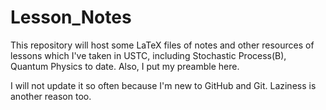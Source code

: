 # Lesson_Notes

This repository will host some LaTeX files of notes and other resources of lessons which I've taken in USTC, including Stochastic Process(B), Quantum Physics to date. Also, I put my preamble here.

I will not update it so often because I'm new to GitHub and Git. Laziness is another reason too.